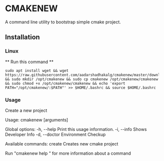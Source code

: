 # CMAKENEW
A command line utility to bootstrap simple cmake project.

## Installation

### Linux

** Run this command **

```
sudo apt install wget && wget https://raw.githubusercontent.com/aadarshadhakalg/cmakenew/master/downloads/linux/cmakenew && sudo mkdir /opt/cmakenew && sudo cp cmakenew /opt/cmakenew/cmakenew && sudo chmod +x /opt/cmakenew/cmakenew && echo 'export PATH="/opt/cmakenew/:$PATH"' >> $HOME/.bashrc && source $HOME/.bashrc

```


### Usage

Create a new project

Usage: cmakenew <command> [arguments]

Global options:
-h, --help      Print this usage information.
-i, --info      Shows Developer Info
-d, --doctor    Environment Checkup

Available commands:
  create   Creates new cmake project

Run "cmakenew help <command>" for more information about a command
